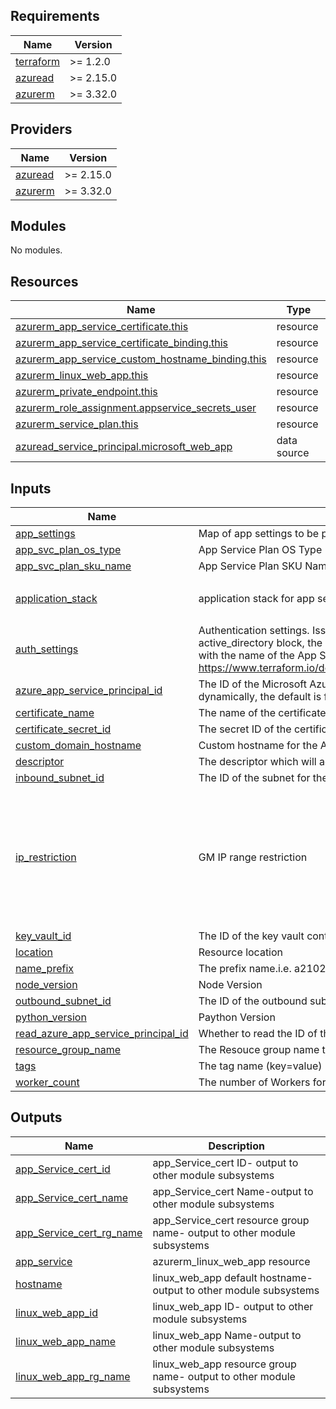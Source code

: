 ## Requirements

| Name | Version |
|------|---------|
| <a name="requirement_terraform"></a> [terraform](#requirement\_terraform) | >= 1.2.0 |
| <a name="requirement_azuread"></a> [azuread](#requirement\_azuread) | >= 2.15.0 |
| <a name="requirement_azurerm"></a> [azurerm](#requirement\_azurerm) | >= 3.32.0 |

## Providers

| Name | Version |
|------|---------|
| <a name="provider_azuread"></a> [azuread](#provider\_azuread) | >= 2.15.0 |
| <a name="provider_azurerm"></a> [azurerm](#provider\_azurerm) | >= 3.32.0 |

## Modules

No modules.

## Resources

| Name | Type |
|------|------|
| [azurerm_app_service_certificate.this](https://registry.terraform.io/providers/hashicorp/azurerm/latest/docs/resources/app_service_certificate) | resource |
| [azurerm_app_service_certificate_binding.this](https://registry.terraform.io/providers/hashicorp/azurerm/latest/docs/resources/app_service_certificate_binding) | resource |
| [azurerm_app_service_custom_hostname_binding.this](https://registry.terraform.io/providers/hashicorp/azurerm/latest/docs/resources/app_service_custom_hostname_binding) | resource |
| [azurerm_linux_web_app.this](https://registry.terraform.io/providers/hashicorp/azurerm/latest/docs/resources/linux_web_app) | resource |
| [azurerm_private_endpoint.this](https://registry.terraform.io/providers/hashicorp/azurerm/latest/docs/resources/private_endpoint) | resource |
| [azurerm_role_assignment.appservice_secrets_user](https://registry.terraform.io/providers/hashicorp/azurerm/latest/docs/resources/role_assignment) | resource |
| [azurerm_service_plan.this](https://registry.terraform.io/providers/hashicorp/azurerm/latest/docs/resources/service_plan) | resource |
| [azuread_service_principal.microsoft_web_app](https://registry.terraform.io/providers/hashicorp/azuread/latest/docs/data-sources/service_principal) | data source |

## Inputs

| Name | Description | Type | Default | Required |
|------|-------------|------|---------|:--------:|
| <a name="input_app_settings"></a> [app\_settings](#input\_app\_settings) | Map of app settings to be passed to the Application Service | `map(string)` | `{}` | no |
| <a name="input_app_svc_plan_os_type"></a> [app\_svc\_plan\_os\_type](#input\_app\_svc\_plan\_os\_type) | App Service Plan OS Type | `string` | `"Linux"` | no |
| <a name="input_app_svc_plan_sku_name"></a> [app\_svc\_plan\_sku\_name](#input\_app\_svc\_plan\_sku\_name) | App Service Plan SKU Name | `string` | `"P1v3"` | no |
| <a name="input_application_stack"></a> [application\_stack](#input\_application\_stack) | application stack for app service | `map(string)` | <pre>{<br>  "node_version": "16-lts"<br>}</pre> | no |
| <a name="input_auth_settings"></a> [auth\_settings](#input\_auth\_settings) | Authentication settings. Issuer URL is generated thanks to the tenant ID. For active\_directory block, the allowed\_audiences list is filled with a value generated with the name of the App Service. See https://www.terraform.io/docs/providers/azurerm/r/app_service.html#auth_settings | `any` | `{}` | no |
| <a name="input_azure_app_service_principal_id"></a> [azure\_app\_service\_principal\_id](#input\_azure\_app\_service\_principal\_id) | The ID of the Microsoft Azure App Service SP in the tenant in case it is not read dynamically, the default is for the GM tenant | `string` | `"cb630454-7874-43b8-bf32-65bd6d222095"` | no |
| <a name="input_certificate_name"></a> [certificate\_name](#input\_certificate\_name) | The name of the certificate for the custom hostname | `string` | `null` | no |
| <a name="input_certificate_secret_id"></a> [certificate\_secret\_id](#input\_certificate\_secret\_id) | The secret ID of the certificate for the custom hostname | `string` | `null` | no |
| <a name="input_custom_domain_hostname"></a> [custom\_domain\_hostname](#input\_custom\_domain\_hostname) | Custom hostname for the Application Service | `string` | `null` | no |
| <a name="input_descriptor"></a> [descriptor](#input\_descriptor) | The descriptor which will added at the end of the resource name | `string` | n/a | yes |
| <a name="input_inbound_subnet_id"></a> [inbound\_subnet\_id](#input\_inbound\_subnet\_id) | The ID of the subnet for the private endpoint to be placed in | `string` | n/a | yes |
| <a name="input_ip_restriction"></a> [ip\_restriction](#input\_ip\_restriction) | GM IP range restriction | <pre>set(object({<br>    name                      = string<br>    priority                  = number<br>    ip_address                = string<br>    virtual_network_subnet_id = string<br>    service_tag               = string<br><br>  }))</pre> | <pre>[<br>  {<br>    "action": "Allow",<br>    "ip_address": "198.208.0.0/16",<br>    "name": "GM_Network_Access",<br>    "priority": 600,<br>    "service_tag": null,<br>    "virtual_network_subnet_id": null<br>  }<br>]</pre> | no |
| <a name="input_key_vault_id"></a> [key\_vault\_id](#input\_key\_vault\_id) | The ID of the key vault containing the certificate for the custom hostname | `string` | `null` | no |
| <a name="input_location"></a> [location](#input\_location) | Resource location | `string` | n/a | yes |
| <a name="input_name_prefix"></a> [name\_prefix](#input\_name\_prefix) | The prefix name.i.e. a210298-s1-musea2 | `string` | n/a | yes |
| <a name="input_node_version"></a> [node\_version](#input\_node\_version) | Node Version | `string` | `null` | no |
| <a name="input_outbound_subnet_id"></a> [outbound\_subnet\_id](#input\_outbound\_subnet\_id) | The ID of the outbound subnet for the Vnet Integration | `string` | n/a | yes |
| <a name="input_python_version"></a> [python\_version](#input\_python\_version) | Paython Version | `string` | `null` | no |
| <a name="input_read_azure_app_service_principal_id"></a> [read\_azure\_app\_service\_principal\_id](#input\_read\_azure\_app\_service\_principal\_id) | Whether to read the ID of the Microsoft Azure App Service SP from AD dynamically | `bool` | `true` | no |
| <a name="input_resource_group_name"></a> [resource\_group\_name](#input\_resource\_group\_name) | The Resouce group name to provision resources | `string` | n/a | yes |
| <a name="input_tags"></a> [tags](#input\_tags) | The tag name (key=value) | `map(any)` | n/a | yes |
| <a name="input_worker_count"></a> [worker\_count](#input\_worker\_count) | The number of Workers for this Linux App Service | `number` | `1` | no |

## Outputs

| Name | Description |
|------|-------------|
| <a name="output_app_Service_cert_id"></a> [app\_Service\_cert\_id](#output\_app\_Service\_cert\_id) | app\_Service\_cert ID- output to other module subsystems |
| <a name="output_app_Service_cert_name"></a> [app\_Service\_cert\_name](#output\_app\_Service\_cert\_name) | app\_Service\_cert Name-output to other module subsystems |
| <a name="output_app_Service_cert_rg_name"></a> [app\_Service\_cert\_rg\_name](#output\_app\_Service\_cert\_rg\_name) | app\_Service\_cert resource group name- output to other module subsystems |
| <a name="output_app_service"></a> [app\_service](#output\_app\_service) | azurerm\_linux\_web\_app resource |
| <a name="output_hostname"></a> [hostname](#output\_hostname) | linux\_web\_app default hostname- output to other module subsystems |
| <a name="output_linux_web_app_id"></a> [linux\_web\_app\_id](#output\_linux\_web\_app\_id) | linux\_web\_app ID- output to other module subsystems |
| <a name="output_linux_web_app_name"></a> [linux\_web\_app\_name](#output\_linux\_web\_app\_name) | linux\_web\_app Name-output to other module subsystems |
| <a name="output_linux_web_app_rg_name"></a> [linux\_web\_app\_rg\_name](#output\_linux\_web\_app\_rg\_name) | linux\_web\_app resource group name- output to other module subsystems |
